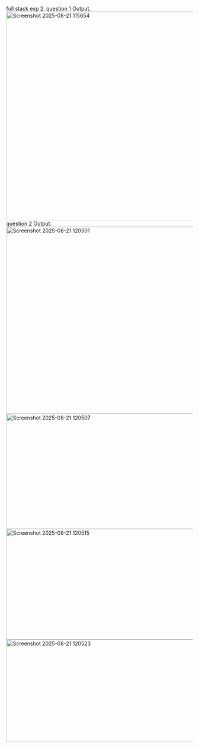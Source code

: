full stack exp 2.
question 1 Output.
<img width="752" height="562" alt="Screenshot 2025-08-21 115654" src="https://github.com/user-attachments/assets/ae009b34-7518-41b7-8139-9bcded5ee818" />
question 2 Output.
<img width="1893" height="504" alt="Screenshot 2025-08-21 120501" src="https://github.com/user-attachments/assets/819fb263-d221-4d13-bc73-2ca5e75dbae0" />
<img width="1893" height="310" alt="Screenshot 2025-08-21 120507" src="https://github.com/user-attachments/assets/9d3ea1d0-ebf9-450e-8b9c-9ac9074e1261" />
<img width="1898" height="298" alt="Screenshot 2025-08-21 120515" src="https://github.com/user-attachments/assets/12255030-a841-42b0-9190-bdd45a6e0daf" />
<img width="1889" height="276" alt="Screenshot 2025-08-21 120523" src="https://github.com/user-attachments/assets/ef456412-8ae3-4721-83ab-ab71171dfc1b" />

